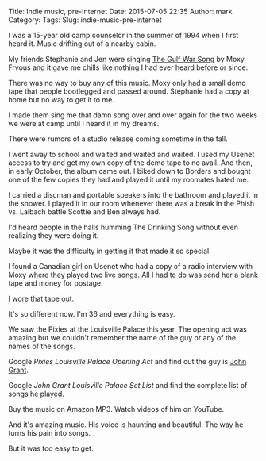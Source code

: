 Title: Indie music, pre-Internet
Date: 2015-07-05 22:35
Author: mark
Category: 
Tags: 
Slug: indie-music-pre-internet

I was a 15-year old camp counselor in the summer of 1994 when I first heard it. Music drifting out of a nearby cabin.

My friends Stephanie and Jen were singing [The Gulf War Song](h[ttps://www.y](https://en.wikipedia.org/wiki/Moxy_Fr%C3%BCvous)outube.com/watch?v=XkMdZ8P5kuo) by Moxy Frvous and it gave me chills like nothing I had ever heard before or since.

There was no way to buy any of this music. Moxy only had a small demo tape that people bootlegged and passed around. Stephanie had a copy at home but no way to get it to me.

I made them sing me that damn song over and over again for the two weeks we were at camp until I heard it in my dreams.

There were rumors of a studio release coming sometime in the fall.

I went away to school and waited and waited and waited. I used my Usenet access to try and get my own copy of the demo tape to no avail. And then, in early October, the album came out. I biked down to Borders and bought one of the few copies they had and played it until my roomates hated me.

I carried a discman and portable speakers into the bathroom and played it in the shower. I played it in our room whenever there was a break in the Phish vs. Laibach battle Scottie and Ben always had.

I'd heard people in the halls humming The Drinking Song without even realizing they were doing it.

Maybe it was the difficulty in getting it that made it so special.

I found a Canadian girl on Usenet who had a copy of a radio interview with Moxy where they played two live songs. All I had to do was send her a blank tape and money for postage.

I wore that tape out.

It's so different now. I'm 36 and everything is easy.

We saw the Pixies at the Louisville Palace this year. The opening act was amazing but we couldn't remember the name of the guy or any of the names of the songs.

Google _Pixies Louisville Palace Opening Act_ and find out the guy is [John Grant](https://en.wikipedia.org/wiki/John_Grant_(musician)).

Google _John Grant Louisville Palace Set List_ and find the complete list of songs he played.

Buy the music on Amazon MP3. Watch videos of him on YouTube.

And it's amazing music. His voice is haunting and beautiful. The way he turns his pain into songs.

But it was too easy to get.

